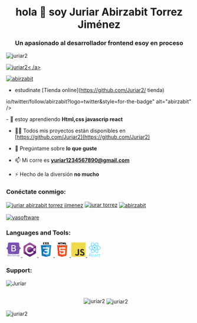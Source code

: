 <h1 align="center">hola 👋 soy Juriar Abirzabit Torrez Jiménez</h1>
<h3 align="center">Un apasionado al desarrollador frontend esoy en proceso</h3>

<p align="left"> <img src ="https://firebasestorage.googleapis.com/v0/b/yuriar-d684c.appspot.com/o/logo.png?alt=media&token=ef480bd6-4ce9-43cc-bccb-6e90906c927c" alt="juriar2"/> </p>

<p align="left"> <a href="https ://github.com/ryo-ma/github-profile-trofeo"><img src="https://github-perfil-trofeo.vercel.app/?username=juriar2" alt="juriar2" />< /a> </p>

<p align="left"> <a href="https://twitter.com/abirzabit" target="blank"><img src="https://img.shields.io/twitter/follow/abirzabit?logo=twitter&style=for-the-badge" alt="abirzabit" /></a> </p>

- estudinate [Tienda online](https://github.com/Juriar2/ tienda)

io/twitter/follow/abirzabit?logo=twitter&style=for-the-badge" alt="abirzabit" /></a> </p> - 🌱 estoy aprendiendo **Html,css javascrip react**

- 👨‍💻 Todos mis proyectos están disponibles en [https://github.com/Juriar2](https://github.com/Juriar2)

- 💬 Pregúntame sobre **lo que guste**

- 📫 Mi corre es **yuriar1234567890@gmail.com**

- ⚡ Hecho de la diversión **no mucho**

<h3 align="left">Conéctate conmigo:</h3>
<p align="left"> <a href="https://linkedin.com/in/juriar abirzabit torrez jimenez" target="blank"> <img align="center" src="https://raw.githubusercontent.com/rahuldkjain/github-profile-readme-generator/master/src/images/icons/Social/linked-in-alt.svg" alt= "juriar abirzabit torrez jimenez" height="30" width="40" /></a> <a href="https://fb.com/juriar torrez jimenez" target="blank"><img align="center " src="https://raw.githubusercontent.com/rahuldkjain/github-profile-readme-generator/master/src/images/icons/Social/facebook.svg" alt="jurar torrez" height="30" width ="40" /></a>
<a href="https://twitter.com/abirzabit" target="blank"><img align="center" src="https://raw.githubusercontent.com/rahuldkjain/github-profile-readme-generator/master/src/images/icons/Social/twitter.svg" alt="abirzabit" height="30" width="40" /></a>


<a href="https://instagram.com/yasoftware" target="blank"><img align="center" src="https://raw.githubusercontent.com/rahuldkjain/github-profile-readme-generator/master/src/images/icons/Social/instagram.svg" alt="yasoftware" height="30" width="40" /></a>
</p>

<h3 align="left">Languages and Tools:</h3>
<p align="left"> <a href="https://getbootstrap.com" target="_blank" rel="noreferrer"> <img src="https://raw.githubusercontent.com/devicons/devicon/master/icons/bootstrap/bootstrap-plain-wordmark.svg" alt="bootstrap" width="40" height="40"/> </a> <a href="https://www.w3schools.com/cs/" target="_blank" rel="noreferrer"> <img src="https://raw.githubusercontent.com/devicons/devicon/master/icons/csharp/csharp-original.svg" alt="csharp" width="40" height="40"/> </a> <a href="https://www.w3schools.com/css/" target="_blank" rel="noreferrer"> <img src="https://raw.githubusercontent.com/devicons/devicon/master/icons/css3/css3-original-wordmark.svg" alt="css3" width="40" height="40"/> </a> <a href="https://www.w3.org/html/" target="_blank" rel="noreferrer"> <img src="https://raw.githubusercontent.com/devicons/devicon/master/icons/html5/html5-original-wordmark.svg" alt="html5" width="40" height="40"/> </a> <a href="https://developer.mozilla.org/en-US/docs/Web/JavaScript" target="_blank" rel="noreferrer"> <img src="https://raw.githubusercontent.com/devicons/devicon/master/icons/javascript/javascript-original.svg" alt="javascript" width="40" height="40"/> </a> <a href="https://reactjs.org/" target="_blank" rel="noreferrer"> <img src="https://raw.githubusercontent.com/devicons/devicon/master/icons/react/react-original-wordmark.svg" alt="react" width="40" height="40"/> </a> </p>


<h3 align="left">Support:</h3>
<p><a href="https://www.buymeacoffee.com/Juriar"> <img align="left" src="https://cdn.buymeacoffee.com/buttons/v2/default-yellow.png" height="50" width="210" alt="Juriar" /></a></p><br><br>


<p><img align="left" src="https://github-readme-stats.vercel.app/api/top-langs?username=juriar2&show_icons=true&locale=en&layout=compact" alt="juriar2" /></p>

<p>&nbsp;<img align="center" src="https://github-readme-stats.vercel.app/api?username=juriar2&show_icons=true&locale=en" alt="juriar2" /></p>

<p><img align="center" src="https://github-readme-streak-stats.herokuapp.com/?user=juriar2&" alt="juriar2" /></p>

